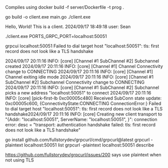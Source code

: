 Compiles using docker build -f server/Dockerfile -t prog .

go build -o client.exe main.go
./client.exe

Hello, World! This is a client.
2024/09/17 18:49:18 user: Sean

./client.exe PORTS_GRPC_PORT=localhost:50051

grpcui localhost:50051
Failed to dial target host "localhost:50051": tls: first record does not look like a TLS handshake

2024/09/17 20:11:16 INFO: [core] [Channel #1 SubChannel #2] Subchannel created
2024/09/17 20:11:16 INFO: [core] [Channel #1] Channel Connectivity change to CONNECTING
2024/09/17 20:11:16 INFO: [core] [Channel #1] Channel exiting idle mode
2024/09/17 20:11:16 INFO: [core] [Channel #1 SubChannel #2] Subchannel Connectivity change to CONNECTING
2024/09/17 20:11:16 INFO: [core] [Channel #1 SubChannel #2] Subchannel picks a new address "localhost:50051" to connect
2024/09/17 20:11:16 INFO: [core] [pick-first-lb 0xc00005c480] Received SubConn state update: 0xc00005c600, {ConnectivityState:CONNECTING ConnectionError:<nil>}
Failed to dial target host "localhost:50051": tls: first record does not look like a TLS handshake2024/09/17 20:11:16 INFO: [core] Creating new client transport to "{Addr: \"localhost:50051\", ServerName: \"localhost:50051\", }": connection error: desc = "transport: authentication handshake failed: tls: first record does not look like a TLS handshake"


go install github.com/fullstorydev/grpcurl/cmd/grpcurl@latest
grpcurl -plaintext localhost:50051 list
grpcurl -plaintext localhost:50051 describe

https://github.com/fullstorydev/grpcurl/issues/200 says use plaintext when not using TLS
